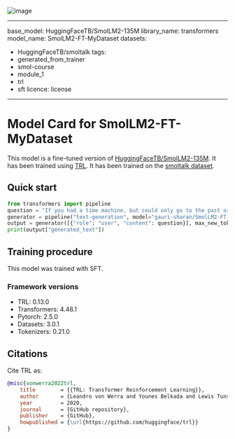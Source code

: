 ![image](https://github.com/user-attachments/assets/d1f68157-fbaa-44fb-b10e-a188d83a6e32)

---
base_model: HuggingFaceTB/SmolLM2-135M
library_name: transformers
model_name: SmolLM2-FT-MyDataset
datasets:
- HuggingFaceTB/smoltalk
tags:
- generated_from_trainer
- smol-course
- module_1
- trl
- sft
licence: license
---
# Model Card for SmolLM2-FT-MyDataset

This model is a fine-tuned version of [HuggingFaceTB/SmolLM2-135M](https://huggingface.co/HuggingFaceTB/SmolLM2-135M).
It has been trained using [TRL](https://github.com/huggingface/trl). 
It has been trained on the [smoltalk dataset](https://huggingface.co/datasets/HuggingFaceTB/smoltalk).

## Quick start

```python
from transformers import pipeline
question = "If you had a time machine, but could only go to the past or the future once and never return, which would you choose and why?"
generator = pipeline("text-generation", model="gauri-sharan/SmolLM2-FT-MyDataset", device="cuda")
output = generator([{"role": "user", "content": question}], max_new_tokens=128, return_full_text=False)[0]
print(output["generated_text"])
```

## Training procedure

 


This model was trained with SFT.

### Framework versions

- TRL: 0.13.0
- Transformers: 4.48.1
- Pytorch: 2.5.0
- Datasets: 3.0.1
- Tokenizers: 0.21.0

## Citations



Cite TRL as:
    
```bibtex
@misc{vonwerra2022trl,
	title        = {{TRL: Transformer Reinforcement Learning}},
	author       = {Leandro von Werra and Younes Belkada and Lewis Tunstall and Edward Beeching and Tristan Thrush and Nathan Lambert and Shengyi Huang and Kashif Rasul and Quentin GallouÃ©dec},
	year         = 2020,
	journal      = {GitHub repository},
	publisher    = {GitHub},
	howpublished = {\url{https://github.com/huggingface/trl}}
}
```

